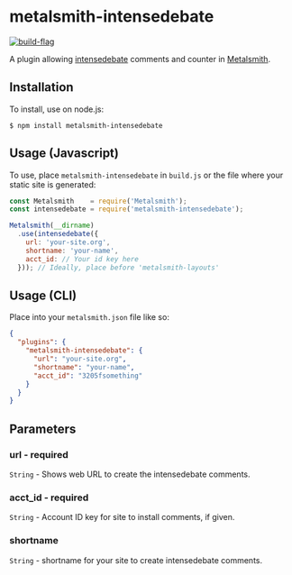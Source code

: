 # metalsmith-intensedebate

[![build-flag](https://travis-ci.org/boaromayo/metalsmith-intensedebate.svg)](https://travis-ci.org/boaromayo/metalsmith-intensedebate)

A plugin allowing [intensedebate](http://www.intensedebate.com) comments and counter in [Metalsmith](http://metalsmith.io/).

## Installation

To install, use on node.js:

    $ npm install metalsmith-intensedebate
  
## Usage (Javascript)

To use, place `metalsmith-intensedebate` in `build.js` or the file where your static site is generated:

```js
const Metalsmith    = require('Metalsmith');
const intensedebate = require('metalsmith-intensedebate');

Metalsmith(__dirname)
  .use(intensedebate({
    url: 'your-site.org',
    shortname: 'your-name',
    acct_id: // Your id key here
  })); // Ideally, place before 'metalsmith-layouts'
```

## Usage (CLI)

Place into your `metalsmith.json` file like so:

```json
{
  "plugins": {
    "metalsmith-intensedebate": {
      "url": "your-site.org",
      "shortname": "your-name",
      "acct_id": "3205fsomething"
    }
  }
}
```

## Parameters

### url - required
  ```String``` - Shows web URL to create the intensedebate comments.

### acct_id - required
  ```String``` - Account ID key for site to install comments, if given.

### shortname
  ```String``` - shortname for your site to create intensedebate comments.
